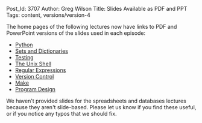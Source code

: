 Post_Id: 3707
Author: Greg Wilson
Title: Slides Available as PDF and PPT
Tags: content, versions/version-4

<p>The home pages of the following lectures now have links to PDF and PowerPoint versions of the slides used in each episode:</p>
<ul>
<li><a href="/4_0/python/">Python</a></li>
<li><a href="/4_0/setdict/">Sets and Dictionaries</a></li>
<li><a href="/4_0/test/">Testing</a></li>
<li><a href="/4_0/shell/">The Unix Shell</a></li>
<li><a href="/4_0/regexp/">Regular Expressions</a></li>
<li><a href="/4_0/vc/">Version Control</a></li>
<li><a href="/4_0/make/index.html">Make</a></li>
<li><a href="/4_0/invperc/index.html">Program Design</a></li>
</ul>
<p>We haven't provided slides for the spreadsheets and databases lectures because they aren't slide-based. Please let us know if you find these useful, or if you notice any typos that we should fix.</p>
